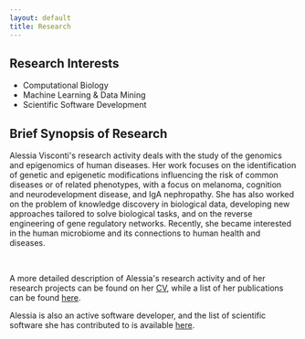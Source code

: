 ```yaml
---
layout: default
title: Research 
---
```


## Research Interests

- Computational Biology
- Machine Learning & Data Mining
- Scientific Software Development

## Brief Synopsis of Research

Alessia Visconti's research activity deals with the study of the genomics and epigenomics of human diseases. Her work focuses on the identification of genetic and epigenetic modifications influencing the risk of common diseases or of related phenotypes, with a focus on melanoma, cognition and neurodevelopment disease, and IgA nephropathy. 
She has also worked on the problem of knowledge discovery in biological data, developing new approaches tailored to solve biological tasks, and on the reverse engineering of gene regulatory networks. 
Recently, she became interested in the human microbiome and its connections to human health and diseases.

<br/>

A more detailed description of Alessia's research activity and of her research projects can be found on her [CV](https://www.dropbox.com/s/esu3kwmm7sq1vgz/CV-Visconti.pdf), while a list of her publications can be found [here](publications.html).

Alessia is also an active software developer, and the list of scientific software she has contributed to is available [here](software.html).




<!-- ## Projects

-	*A high resolution map of copy number and structural variation in Qatari genomes and their contribution to quantitative traits and disease*, funded by *Qatar Foundation* -- 2016-2018 \\
	**Role:** Researcher

-	*An integrative genomics approach for non-invasive diagnostic biomarkers discovery in IgA nephropathy*, funded by *MRC* -- 2014-2016 \\
	**Role:** Researcher

-	*Senescence and melanoma -- An integrative systems biology approach to characterise the link between reduced biological senescence and melanoma susceptibility*, funded by *British Skin Foundation* -- 2013-2015 \\
	**Role:** Researcher

-	*Genomic analysis of Type 2 Diabetes in Qatar, towards diabetes personalized medicine*, funded by *Qatar Foundation* -- 2013-2018 \\
	**Role:** Researcher

-	*LIMPET -- Isotropic And Anisotropic Lipophilicity To Model Permeability Of New Therapeutic Peptides*, funded by *Compagnia di San Paolo* -- 2012-2013 \\
	**Role:** Researcher

-	*BioBITs -- Developing white and green biotechnologies by converging platforms from biology and information technology towards metagenomics*, funded by *Regione Piemonte* -- 2007-2011 \\
	**Role:** Researcher

-	*Realizzazione di modelli informatici per la valorizzazione della qualita' e la tracciabilita' delle produzioni in specie da frutto coltivate in Piemonte*, funded by *Regione Piemonte* -- 2004-2009 \\
	**Role:** Developer		 -->
